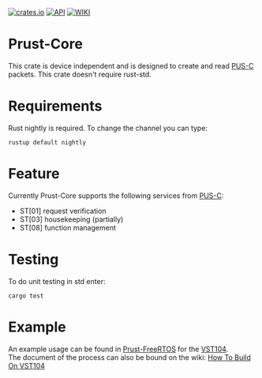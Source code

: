 
[![crates.io](https://img.shields.io/crates/v/prust_core.svg)](https://crates.io/crates/prust_core)
[![API](https://docs.rs/prust_core/badge.svg)](https://docs.rs/prust_core)
[![WIKI](https://img.shields.io/badge/wiki-prust-yellow.svg)](https://github.com/visionspacetec/Prust/wiki)
# Prust-Core
This crate is device independent and is designed to create and read [PUS-C](https://ecss.nl/standard/ecss-e-st-70-41c-space-engineering-telemetry-and-telecommand-packet-utilization-15-april-2016/) packets. This crate doesn't require rust-std.

# Requirements
Rust nightly is required. To change the channel you can type:
```
rustup default nightly   
```

# Feature
Currently Prust-Core supports the following services from [PUS-C](https://ecss.nl/standard/ecss-e-st-70-41c-space-engineering-telemetry-and-telecommand-packet-utilization-15-april-2016/):
- ST[01] request verification
- ST[03] housekeeping (partially)
- ST[08] function management

# Testing
To do unit testing in std enter:
```
cargo test
```


# Example
An example usage can be found in [Prust-FreeRTOS](https://github.com/visionspacetec/Prust-FreeRTOS) for the [VST104](https://github.com/visionspacetec/VST104-Sierra).  
The document of the process can also be bound on the wiki: [How To Build On VST104](https://github.com/visionspacetec/Prust/wiki/How-To-Build-On-VST104)

